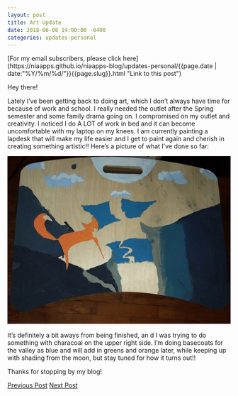 ```yaml
---
layout: post
title: Art Update
date: 2018-06-08 14:00:00 -0400
categories: updates-personal
---
```

<!-- Need to copy/paste to each post: -->
<div class="feed" markdown="1">
 [For my email subscribers, please click here](https://niaapps.github.io/niaapps-blog/updates-personal/{{page.date | date:"%Y/%m/%d/"}}{{page.slug}}.html "Link to this post")
</div>

Hey there!

Lately I’ve been getting back to doing art, which I don’t always have time for because of work and school. I really needed the outlet after the Spring semester and some family drama going on. I compromised on my outlet and creativity. I noticed I do A LOT of work in bed and it can become uncomfortable with my laptop on my knees. I am currently painting a lapdesk that will make my life easier and I get to paint again and cherish in creating something artistic!! Here’s a picture of what I’ve done so far:

<div class="scale-img">
<img id="" src="/../../images/lp1-1.jpg" alt="Progress of my lapdesk">
</div>

It’s definitely a bit aways from being finished, an d I was trying to do something with characoal on the upper right side. I’m doing basecoats for the valley as blue and will add in greens and orange later, while keeping up with shading from the moon, but stay tuned for how it turns out!!

Thanks for stopping by my blog!

<div class="button-post">
    <a href="https://niaapps.github.io/niaapps-blog/updates-personal/2018/03/31/first-post.html" class="post-button" id="button-nxt">Previous Post</a>
    <a href="https://niaapps.github.io/niaapps-blog/updates-coding/2018/06/23/oppurtunity-update.html" class="post-button" id="button-nxt">Next Post</a>
  </div>